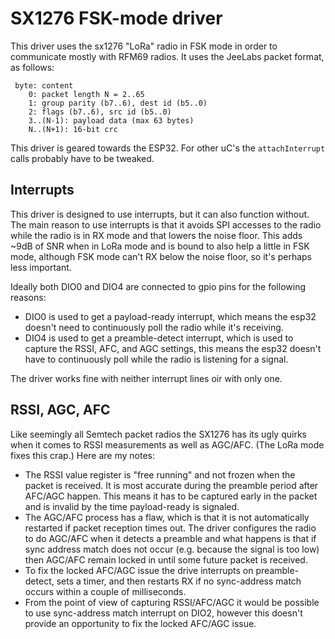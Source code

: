 SX1276 FSK-mode driver
======================

This driver uses the sx1276 "LoRa" radio in FSK mode in order to communicate mostly
with RFM69 radios. It uses the JeeLabs packet format, as follows:

```
 byte: content
    0: packet length N = 2..65
    1: group parity (b7..6), dest id (b5..0)
    2: flags (b7..6), src id (b5..0)
    3..(N-1): payload data (max 63 bytes)
    N..(N+1): 16-bit crc
```

This driver is geared towards the ESP32. For other uC's the `attachInterrupt` calls probably have to
be tweaked.

Interrupts
----------
This driver is designed to use interrupts, but it can also function without.
The main reason to use interrupts is that it avoids SPI accesses to the radio while the radio is in
RX mode and that lowers the noise floor. This adds ~9dB of SNR when in LoRa mode and is bound to
also help a little in FSK mode, although FSK mode can't RX below the noise floor, so it's perhaps
less important.

Ideally both DIO0 and DIO4 are connected to gpio pins for the following reasons:
- DIO0 is used to get a payload-ready interrupt, which means the esp32 doesn't need to continuously poll
  the radio while it's receiving.
- DIO4 is used to get a preamble-detect interrupt, which is used to capture the RSSI, AFC, and AGC
  settings, this means the esp32 doesn't have to continuously poll while the radio is listening for
  a signal.

The driver works fine with neither interrupt lines oir with only one.

RSSI, AGC, AFC
--------------
Like seemingly all Semtech packet radios the SX1276 has its ugly quirks when it comes to RSSI
measurements as well as AGC/AFC. (The LoRa mode fixes this crap.) Here are my notes:
- The RSSI value register is "free running" and not frozen when the packet is received. It is most
  accurate during the preamble period after AFC/AGC happen. This means it has to be captured early
  in the packet and is invalid by the time payload-ready is signaled.
- The AGC/AFC process has a flaw, which is that it is not automatically restarted if packet
  reception times out. The driver configures the radio to do AGC/AFC when it detects a preamble and
  what happens is that if sync address match does not occur (e.g. because the signal is too low)
  then AGC/AFC remain locked in until some future packet is received.
- To fix the locked AFC/AGC issue the drive interrupts on preamble-detect, sets a timer, and then
  restarts RX if no sync-address match occurs within a couple of milliseconds.
- From the point of view of capturing RSSI/AFC/AGC it would be possible to use sync-address match
  interrupt on DIO2, however this doesn't provide an opportunity to fix the locked AFC/AGC issue.
